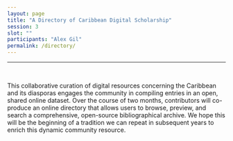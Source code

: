 ```yaml
---
layout: page
title: "A Directory of Caribbean Digital Scholarship"
session: 3
slot: ""
participants: "Alex Gil"
permalink: /directory/
---
```



---

<br>

This collaborative curation of digital resources concerning the Caribbean and its diasporas engages the community in compiling entries in an open, shared online dataset. Over the course of two months, contributors will co-produce an online directory that allows users to browse, preview, and search a comprehensive, open-source bibliographical archive. We hope this will be the beginning of a tradition we can repeat in subsequent years to enrich this dynamic community resource.